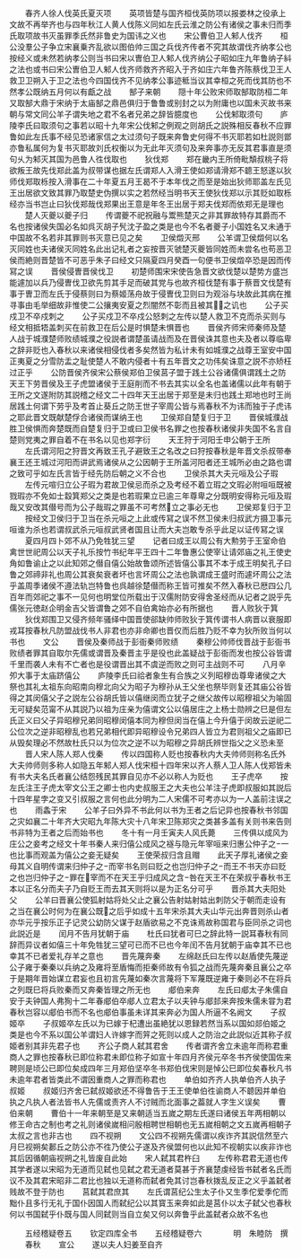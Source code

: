 <!-- { "loadSidebar": true } -->
　　春齐人徐人伐英氏夏灭项
　　英项皆楚与国齐桓伐英防项以报娄林之役承上文故不再举齐也与四年秋江人黄人伐陈义同如左氏云淮之防公有诸侯之事未归而季氏取项故书灭虽罪季氏然非鲁史为国讳之义也
　　宋公曹伯卫人邾人伐齐
　　桓公没羣公子争立宋襄乗齐乱欲以图伯帅三国之兵伐齐传者不究其故谓伐齐纳孝公也按经义或未然若纳孝公则当书曰宋以曺伯卫人邾人伐齐纳公子昭如庄九年鲁纳子紏之法也或书曰宋公曺伯卫人邾人伐齐师救齐齐昭入于齐如庄六年鲁齐陈蔡伐卫王人救卫卫朔入于卫之法也今四国伐齐不见纳孝公事迹秪当议其幸桓之死而伐其防也不然孝公既纳五月何以有甗之战
　　郜子来朝
　　隠十年公败宋师取郜取防桓二年又取郜大鼎于宋纳于太庙郜之鼎邑俱归于鲁鲁或别封之以为附庸也以国未灭故书来朝与常文同公羊子谓失地之君不名者兄弟之辞皆臆度也
　　公伐邾取须句
　　庐陵李氏曰取须句之事若以昭十九年宋公伐邾之例观之则胡氏之説殊相反春秋不应罪鲁如此左氏事不经见恐诸家信之太过须句子既来奔鲁史何得不书灭耶若如杜説则鄫亦鲁私属何为复书灭耶故刘氏权衡以为无此年灭须句及来奔事亦无反其君事直是须句乆为邾灭其国为邑鲁人徃伐取也
　　狄伐郑
　　郑在畿内王所倚毗頽叔桃子将欲叛王故先伐郑此盖为叔带谋也据左氏谓郑人入滑王使如郑请滑郑不聼王怒遂以狄师伐郑取栎按入滑事在二十年夏五月王曷不于本年伐之而至是始出狄师耶盖左氏见王出居欲文致其罪乃取楚史伪撰以实之若然经当明书天王使狄伐郑以示其贬如取栎经亦当书岂止曰狄伐郑哉伐郑果出王意是年冬王出居于郑夫伐郑而依郑无是理也
　　楚人灭夔以夔子归
　　传谓夔不祀祝融与鬻熊楚灭之非其罪故特存其爵而不名也按诸侯失国必名如呉灭胡子髠沈子盈之类是也今不名者夔子小国姓名又未通于中国故不名若非其罪则书灭意已见之矣
　　卫侯燬灭邢
　　公羊谓卫侯燬何以名灭同姓也夫诸侯灭同姓名此出记礼者之妄按晋灭虢楚灭夔皆同姓而未尝名也苟恶卫侯而絶则晋楚皆不可恶乎朱子曰经文只隔夏四月癸酉一句便书卫侯燬卒恐是因而传冩之误
　　晋侯侵曺晋侯伐卫
　　初楚师围宋宋使告急晋文欲伐楚以楚势方盛岂能遽加以兵乃侵曺伐卫欲先剪其手足而破其党与也故齐桓伐楚有事于蔡晋文伐楚有事于曺卫而左氏于侵蔡则曰为蔡姬荡舟故于侵曺伐卫则曰为观浴与块故此其病在推寻事由毛举细故非惟使二公攘夷安夏之烈闇然不彰而且被其之讥也
　　公子买戍卫不卒戍刺之
　　公子买戍卫不卒戍公怒刺之左传以楚人救卫不克而杀买则与经文相抵牾盖刺买在前救卫在后公是时惧楚未惧晋也
　　晋侯齐师宋师秦师及楚人战于城濮楚师败绩城濮之役説者谓楚虽请战而及在晋侯诛其意也夫及者以尊临卑之辞非贬也入春秋以来诸侯相侵伐者多矣然皆为私计未有如城濮之战尊王室安中国正夷夏之分雪防盂之耻使楚人不敢内侵者十有五年晋文之功伟矣诛意之説不亦矫枉过正乎
　　公防晋侯齐侯宋公蔡侯郑伯卫侯莒子盟于践土公谷诸儒俱谓践土之防天王下劳晋侯及王子虎盟诸侯于王庭削而不书去其实以全名也盖诸儒以此年有朝于王所之文遂附防其説稽之经文二十四年天王出居于郑至是未归也践土郑地也时王尚居践土何谓下劳乎及考首止葵丘之防王世子宰周公皆与焉春秋不为讳而独于子虎讳之耶此晋文既献楚俘合诸侯而谋纳王也
　　卫侯郑自楚复归于卫
　　晋侯城濮战胜卫侯惧而奔楚既而自楚复归于卫或曰卫侯书名罪之也按春秋诸侯非失国不名言自楚则党夷之罪自着不在书名以见也郑字衍
　　天王狩于河阳壬申公朝于王所
　　左氏谓河阳之狩晋文再致王孔子避致王之名改之曰狩按春秋是年晋文杀叔带奉襄王还王城过河阳而讲武焉诸侯从之公因朝于王所盖河阳者还王城所必由之路也谓之致可乎如左氏言皆于经先防后朝之义不合也
　　卫侯杀其大夫元咺及公子瑕
　　左传元喧归立公子瑕为君故卫侯忌而杀之及考经不着立瑕之文瑕必附咺咺既被戮瑕亦不免如士縠箕郑父之类是也若瑕果立已逾三年尊卑之分既明安得称元咺及瑕哉又安改其僣号而为公子哉瑕之罪虽不可考然立之事必无也
　　卫侯郑复归于卫
　　按经文卫侯归于卫当在杀元咺之上此或传冩之误不然卫侯未归叔武方摄卫事元咺谁为杀也若谓叔武杀元咺叔武贤者国且让而大夫岂敢专杀乎此足以证传冩之误
　　夏四月四卜郊不从乃免牲犹三望
　　记者曰成王以周公有大勲劳于王室命伯禽世世祀周公以天子礼乐按竹书纪年平王四十二年鲁惠公使宰让请郊庙之礼王使史角如鲁谕止之以此知郊之僣自僖公始故鲁颂所述皆僖公事其不本于成王明矣孔子曰鲁之郊禘非礼也周公其衰矣衰者坏也言坏周公之法也孰谓成王盛时而遽坏周公之法乎盖周季诸侯不遵法轨岂特鲁也呉越徐楚僣而称王皆可推矣不然入春秋已厯四公几百年而郊祀之事不一见何也明堂位所载出于汉儒附防安得舍圣经而从记者之説乎先儒张元徳赵企明金吉父皆谓鲁之郊不自伯禽始亦必有所据也
　　晋人败狄于箕
　　狄伐郑围卫又侵齐频年骚绎中国晋使郤缺帅师败狄于箕传谓书人病晋以衰服即戎耳按春秋凡防盟战伐书人非君也亦非命卿也晋仅而后胜乃贬不幸为狄所败当何以书也
　　文公
　　晋侯及秦师战于彭衙秦师败绩
　　秦穆公帅师伐晋战于彭衙书败绩者罪其自取尔先儒或谓晋及秦晋主乎是役也此盖疑战于彭衙而发也按公谷皆谓千里而袭人未有不亡者也是役谓晋出其不虞逆而败之则可主战则不可
　　八月辛夘大事于太庙跻僖公
　　庐陵李氏曰祫者象生有合族之义列昭穆齿尊卑诸侯之大祭也其礼太祖东向昭南向穆北向父为昭子为穆孙从王父坐也祭毕则复还其庙公谷皆得之其闵僖父子之説左公谷胡氏皆以僖继闵而立犹子之继父故传以昭穆祖父为喻固无可疑矣范甯不从其説乃以祖为庄亲为僖谓文公以僖居庄之上杨士勋辨之巳是但左氏正义曰父子异昭穆兄弟同昭穆闵僖本同为穆但闵当在僖上今升僖于闵故云逆祀二公位次之逆非昭穆乱也若兄弟相代即异昭穆设令兄弟四人皆立为君则祖父之庙即已从毁矣理必不然故杜氏只以为位次之逆不以为昭穆之异胡氏辨世指父之义恐未至
　　晋人宋人陈人郑人伐秦
　　传以四国称人贬也按春秋内大夫帅师则称名氏外大夫帅师则多称人如隐五年邾人郑人伐宋桓十四年宋以齐人蔡人卫人陈人伐郑皆未有书大夫名氏者襄公结怨残民其罪自见亦不必以称人为贬也
　　王子虎卒
　　按左氏注王子虎太宰文公王之卿士也内史叔服王之大夫也公羊注子虎即叔服如其説后十四年星孛之变又引叔服之言何也此分明为二人宋儒不可考亦以为一人盖前注误之也
　　雨螽于宋
　　公羊子曰外异不书此何以书为王者之后记异也按春秋书邻国之灾如襄二十年齐大灾昭九年陈大灾十八年宋卫陈郑灾之类甚多盖有关则书来告则书非特为王者之后而始书也
　　冬十有一月壬寅夫人风氏薨
　　三传俱以成风为庄公之妾考之经文十年书秦人来归僖公成风之襚与隐元年宰咺来归惠公仲子之一也比事而观盖为僖公之妾无疑矣
　　王使荣叔归含且赗
　　此天子厚礼诸侯之妾母其义自明传谓来归仲子之而宰书名则曰贬之也岂归仲子之而王不书天亦曰贬之也岂归仲子之罪在宰而不在天王乎归成风之含咎在天王不在荣叔乎春秋书王本以正名分而夫子乃自贬王而去其天则将以是为正名分可乎
　　晋杀其大夫阳处父
　　公羊曰晋襄公使狐射姑将处父止之襄公告射姑射姑出刺防父于朝而走设有之当在襄公时何为在襄公既之后乎如成十五年宋杀其大夫山华元出奔晋则杀山者亦华元乎按乐正子记灵公幼防父谋于赵盾欲易之不克诛焉故称国君与臣同杀之词也此説近是
　　闰月不告月犹朝于庙
　　杜氏曰犹者可巳之辞此特一説耳春秋有同辞而异议者如僖三十年免牲犹三望可已而不已也今年闰不告月犹朝于庙幸其不已也幸其不已者爱礼存羊之意也
　　晋先蔑奔秦
　　左绵赵氏曰左传以赵盾使先蔑逆公子雍于秦秦以兵纳之及雍将至盾悔而拒秦师故有令狐之战而先蔑奔秦且襄公之卒于是期年晋始谋立君妄也且初言先蔑如秦次言蔑将下军蔑既逆雍于秦则必不在将兵之列既巳将兵败秦而又奔秦皆理之所无也
　　郕伯来奔
　　左氏曰郕太子朱儒自安于夫钟国人弗狥十二年春郕伯卒郕人立君太子以夫钟与郕邽来奔按朱儒未甞为君春秋岂容以郕伯书而不名也郕伯事虽未详其来奔必为国人所逼不名阙文
　　子叔姬卒
　　子叔姬卒左氏以为已嫁于杞遭出虽絶犹以恩録若然当系以国如郯伯姬之类是也今不系以国公羊谓妇人许嫁字而笄之死则以成人之防治之此説似近其称子叔姬者别其非先君子也
　　齐公子商人弑其君舍
　　传者谓齐舍立未逾年而称君重商人之罪也按春秋已即位称君未即位称子如宣十年四月齐侯元卒冬书齐侯使国佐来聘则是顷公已即位矣成四年三月郑伯坚卒冬书郑伯伐宋则是悼公巳即位矣春秋凡书未逾年君者皆类此不谓因重商人之罪而称君也
　　单伯如齐齐人执单伯齐人执子叔姬
　　叔姬归齐舍已弑叔姬欲还不得鲁告于王王使单伯徃谕商人不聼因并单伯执之凡执人者法皆书人先儒或责齐人不讨贼而北面事之葢就人字生义误矣
　　曹伯来朝
　　曹伯十一年来朝至是又来朝适当五嵗之期左氏遂曰诸侯五年两相朝以修王命古之制也考之礼则诸侯嵗相问殷相聘世相朝也无五嵗相朝之文五嵗再相朝子太叔之言也非古也
　　四不视朔
　　文公四不视朔先儒谓以疾诈齐其説信然至六月巳视朔矣郪丘之防公亦不徃乃使公子遂及齐侯盟何也以此知不视朝实以疾非诈也其后因循朝庙视朔之礼皆废自此始
　　宋人弑其君杵臼
　　左传称君君无道也传其学者遂以宋昭为无道而见弑也见弑之君无道者莫甚于齐襄楚虔经皆书弑者名氏而议不及其君宋昭非二君比也独以无道称而弑者免其讨岂春秋拨乱反正之义乎盖弑者贱故不登于防也
　　莒弑其君庶其
　　左氏谓莒纪公生太子仆又生季佗爱季佗而黜仆且多行无礼于国仆因国人而弑纪公以其寳玉来奔如此是莒仆以太子弑父也春秋何以书国弑乎仆既与国人同弑则当自立矣又何以奔鲁乎此盖弑者众故不名也

　　五经稽疑卷五
　　钦定四库全书
　　五经稽疑卷六　　　　明　朱睦防　撰
　　春秋
　　宣公
　　遂以夫人妇姜至自齐
